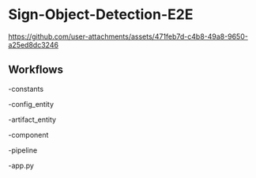 # Sign-Object-Detection-E2E




https://github.com/user-attachments/assets/471feb7d-c4b8-49a8-9650-a25ed8dc3246


<!-- conda create -n signLang python=3.7 -y -->

<!-- conda activate signLang -->
<!-- pip install -r requirements.txt -->

## Workflows

-constants

-config_entity

-artifact_entity

-component

-pipeline

-app.py
